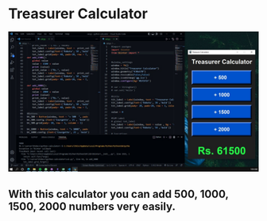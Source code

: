 # Treasurer Calculator

![Markdown Logo](/Treasurer%20Calculator.jpeg)

## With this calculator you can add 500, 1000, 1500, 2000 numbers very easily.
<br>
<br>
<br>
